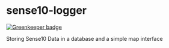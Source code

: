# sense10-logger

[![Greenkeeper badge](https://badges.greenkeeper.io/technologiestiftung/sense10-logger.svg)](https://greenkeeper.io/)

Storing Sense10 Data in a database and a simple map interface
